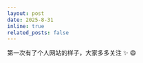 ```yaml
---
layout: post
date: 2025-8-31
inline: true
related_posts: false
---
```


第一次有了个人网站的样子，大家多多关注 :sparkles: :smile: